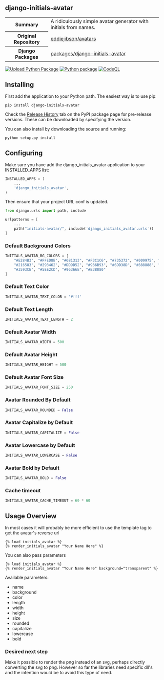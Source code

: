django-initials-avatar
---
<dl>
<table>
<tr>
    <th>Summary</th>
    <td>A ridiculously simple avatar generator with initials from names.</td>
  </tr>
  <tr>
    <th>Original Repository</th>
    <td><a href="https://github.com/eddiejibson/avatars">eddiejibson/avatars</a></td>
  </tr> 
    <tr>
        <th>Django Packages</th>
        <td><a href="https://djangopackages.org/packages/p/django-initials-avatar/">packages/django-initials-avatar</a></td>
    </tr>
</table>
</dl>

[![Upload Python Package](https://github.com/riquedev/django-initials-avatar/actions/workflows/python-publish.yml/badge.svg)](https://github.com/riquedev/django-initials-avatar/actions/workflows/python-publish.yml)
[![Python package](https://github.com/riquedev/django-initials-avatar/actions/workflows/python-package.yml/badge.svg)](https://github.com/riquedev/django-initials-avatar/actions/workflows/python-package.yml)
[![CodeQL](https://github.com/riquedev/django-initials-avatar/actions/workflows/codeql-analysis.yml/badge.svg)](https://github.com/riquedev/django-initials-avatar/actions/workflows/codeql-analysis.yml)

## Installing
First add the application to your Python path. The easiest way is to use pip:

```shell
pip install django-initials-avatar
```

Check the [Release History](https://pypi.org/project/django-initials-avatar/#history) tab on the PyPI package page for
pre-release versions. These can be downloaded by specifying the version.

You can also install by downloading the source and running:

```shell
python setup.py install
```

## Configuring

Make sure you have add the django_initials_avatar application to your INSTALLED_APPS list:

```python
INSTALLED_APPS = (
    ...
    'django_initials_avatar',
)
```

Then ensure that your project URL conf is updated.

```python
from django.urls import path, include

urlpatterns = [
    ...
    path("initials-avatar/", include('django_initials_avatar.urls'))
]
```

### Default Background Colors

```python
INITIALS_AVATAR_BG_COLORS = [
    "#E284B3", "#FFED8B", "#681313", "#F3C1C6", "#735372", "#009975", "#FFBD39", "#B1E8ED", "#52437B", "#F76262",
    "#216583", "#293462", "#DD9D52", "#936B93", "#6DD38D", "#888888", "#6F8190", "#BCA0F0", "#AAF4DD", "#96C2ED",
    "#3593CE", "#5EE2CD", "#96366E", "#E38080"
]
```

### Default Text Color

```python
INITIALS_AVATAR_TEXT_COLOR = '#fff'
```

### Default Text Length

```python
INITIALS_AVATAR_TEXT_LENGTH = 2
```

### Default Avatar Width

```python
INITIALS_AVATAR_WIDTH = 500
```

### Default Avatar Height

```python
INITIALS_AVATAR_HEIGHT = 500
```

### Default Avatar Font Size

```python
INITIALS_AVATAR_FONT_SIZE = 250
```

### Avatar Rounded By Default

```python
INITIALS_AVATAR_ROUNDED = False
```

### Avatar Capitalize by Default

```python
INITIALS_AVATAR_CAPITALIZE = False
```

### Avatar Lowercase by Default

```python
INITIALS_AVATAR_LOWERCASE = False
```

### Avatar Bold by Default

```python
INITIALS_AVATAR_BOLD = False
```

### Cache timeout

```python
INITIALS_AVATAR_CACHE_TIMEOUT = 60 * 60
```

Usage Overview
---

In most cases it will probably be more efficient to use the template tag to get the avatar's reverse url
```django
{% load initials_avatar %}
{% render_initials_avatar "Your Name Here" %}
```
You can also pass parameters
```django
{% load initials_avatar %}
{% render_initials_avatar "Your Name Here" background="transparent" %}
```
Available parameters:
- name
- background
- color
- length
- width
- height
- size
- rounded
- capitalize
- lowercase
- bold


### Desired next step

Make it possible to render the png instead of an svg, perhaps directly converting the svg to png.
However so far the libraries need specific dll's and the intention would be to avoid this type of need.